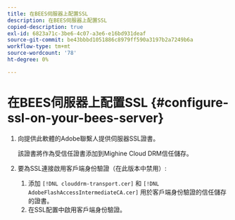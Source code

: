 ```yaml
---
title: 在BEES伺服器上配置SSL
description: 在BEES伺服器上配置SSL
copied-description: true
exl-id: 6823a71c-3be6-4c07-a3e6-e16bd931deaf
source-git-commit: be43bbbd1051886c8979ff590a3197b2a7249b6a
workflow-type: tm+mt
source-wordcount: '78'
ht-degree: 0%

---
```


# 在BEES伺服器上配置SSL {#configure-ssl-on-your-bees-server}

1. 向提供此軟體的Adobe聯繫人提供伺服器SSL證書。

   該證書將作為受信任證書添加到Mighine Cloud DRM信任儲存。
1. 要為SSL連接啟用客戶端身份驗證（在此版本中禁用）:
   1. 添加 `[!DNL clouddrm-transport.cer]` 和 `[!DNL AdobeFlashAccessIntermediateCA.cer]` 用於客戶端身份驗證的信任儲存的證書。
   1. 在SSL配置中啟用客戶端身份驗證。

